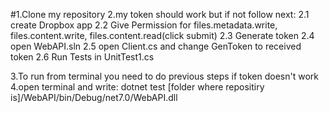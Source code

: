 #1.Clone my repository
2.my token should work but if not follow next:
 2.1 create Dropbox app
 2.2 Give Permission for files.metadata.write, files.content.write, files.content.read(click submit)
 2.3 Generate token
 2.4 open WebAPI.sln
 2.5 open Client.cs and change GenToken to received token
 2.6 Run Tests in UnitTest1.cs
 
3.To run from terminal you need to do previous steps if token doesn't work
4.open terminal and write:
dotnet test [folder where repositiry is]/WebAPI/bin/Debug/net7.0/WebAPI.dll
